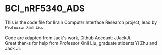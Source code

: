 # BCI_nRF5340_ADS

This is the code file for Brain Computer Interface Research project, lead by Professor Xinli Liu. <br /><br />
Code are adapted from Jack's work, Github Account: JJackJi. <br />
Great thanks for help from Professor Xinli Liu, graduate stidents Yi Zhu and Jack Ji. <br />
